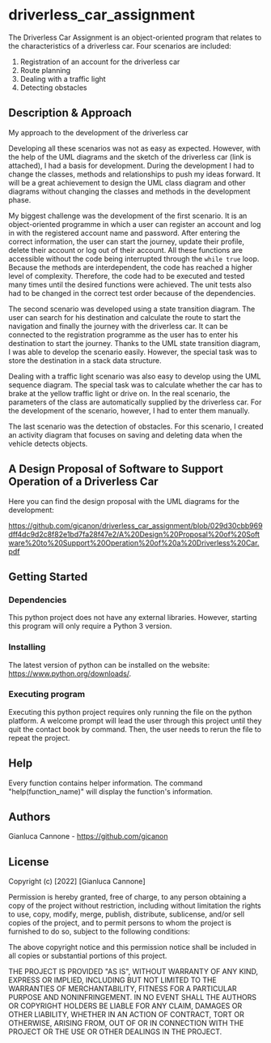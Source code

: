 # driverless_car_assignment

The Driverless Car Assignment is an object-oriented program that relates to the characteristics of a driverless car. Four scenarios are included:

1. Registration of an account for the driverless car
2. Route planning
3. Dealing with a traffic light
4. Detecting obstacles

## Description & Approach

My approach to the development of the driverless car

Developing all these scenarios was not as easy as expected. However, with the help of the UML diagrams and the sketch of the driverless car (link is attached), I had a basis for development. During the development I had to change the classes, methods and relationships to push my ideas forward. It will be a great achievement to design the UML class diagram and other diagrams without changing the classes and methods in the development phase.

My biggest challenge was the development of the first scenario. It is an object-oriented programme in which a user can register an account and log in with the registered account name and password. After entering the correct information, the user can start the journey, update their profile, delete their account or log out of their account. All these functions are accessible without the code being interrupted through the `while true` loop. Because the methods are interdependent, the code has reached a higher level of complexity. Therefore, the code had to be executed and tested many times until the desired functions were achieved. The unit tests also had to be changed in the correct test order because of the dependencies.

The second scenario was developed using a state transition diagram. The user can search for his destination and calculate the route to start the navigation and finally the journey with the driverless car. It can be connected to the registration programme as the user has to enter his destination to start the journey. Thanks to the UML state transition diagram, I was able to develop the scenario easily. However, the special task was to store the destination in a stack data structure.

Dealing with a traffic light scenario was also easy to develop using the UML sequence diagram. The special task was to calculate whether the car has to brake at the yellow traffic light or drive on. In the real scenario, the parameters of the class are automatically supplied by the driverless car. For the development of the scenario, however, I had to enter them manually.

The last scenario was the detection of obstacles. For this scenario, I created an activity diagram that focuses on saving and deleting data when the vehicle detects objects.

## A Design Proposal of Software to Support Operation of a Driverless Car

Here you can find the design proposal with the UML diagrams for the development:

https://github.com/gicanon/driverless_car_assignment/blob/029d30cbb969dff4dc9d2c8f82e1bd7fa28f47e2/A%20Design%20Proposal%20of%20Software%20to%20Support%20Operation%20of%20a%20Driverless%20Car.pdf


## Getting Started

### Dependencies

This python project does not have any external libraries. However, starting this program will only require a Python 3 version.

### Installing

The latest version of python can be installed on the website: https://www.python.org/downloads/.

### Executing program

Executing this python project requires only running the file on the python platform. A welcome prompt will lead the user through this project until they quit the contact book by command. Then, the user needs to rerun the file to repeat the project.

## Help

Every function contains helper information. The command "help(function_name)" will display the function's information.

## Authors

Gianluca Cannone - https://github.com/gicanon

## License

Copyright (c) [2022] [Gianluca Cannone]

Permission is hereby granted, free of charge, to any person obtaining a copy of the project without restriction, including without limitation the rights to use, copy, modify, merge, publish, distribute, sublicense, and/or sell copies of the project, and to permit persons to whom the project is furnished to do so, subject to the following conditions:

The above copyright notice and this permission notice shall be included in all copies or substantial portions of this project.

THE PROJECT IS PROVIDED "AS IS", WITHOUT WARRANTY OF ANY KIND, EXPRESS OR IMPLIED, INCLUDING BUT NOT LIMITED TO THE WARRANTIES OF MERCHANTABILITY, FITNESS FOR A PARTICULAR PURPOSE AND NONINFRINGEMENT. IN NO EVENT SHALL THE AUTHORS OR COPYRIGHT HOLDERS BE LIABLE FOR ANY CLAIM, DAMAGES OR OTHER LIABILITY, WHETHER IN AN ACTION OF CONTRACT, TORT OR OTHERWISE, ARISING FROM, OUT OF OR IN CONNECTION WITH THE PROJECT OR THE USE OR OTHER DEALINGS IN THE PROJECT.
